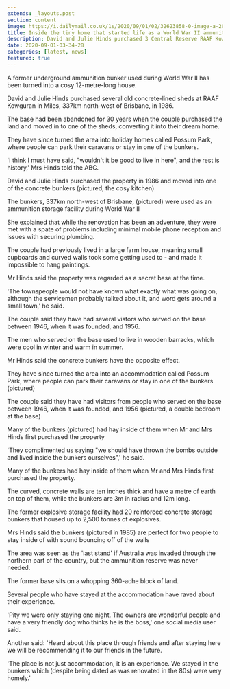 ```yaml
---
extends: _layouts.post
section: content
image: https://i.dailymail.co.uk/1s/2020/09/01/02/32623858-0-image-a-26_1598922934652.jpg 
title: Inside the tiny home that started life as a World War II ammunition bunker in Queensland 
description: David and Julie Hinds purchased 3 Central Reserve RAAF Kowguran in Miles, 337 km north-west of Brisbane, in 1986. 
date: 2020-09-01-03-34-28 
categories: [latest, news] 
featured: true 
--- 
```

A former underground ammunition bunker used during World War II has been turned into a cosy 12-metre-long house.

David and Julie Hinds purchased several old concrete-lined sheds at RAAF Kowguran in Miles, 337km north-west of Brisbane, in 1986.

The base had been abandoned for 30 years when the couple purchased the land and moved in to one of the sheds, converting it into their dream home.

They have since turned the area into holiday homes called Possum Park, where people can park their caravans or stay in one of the bunkers. 

'I think I must have said, "wouldn't it be good to live in here", and the rest is history,' Mrs Hinds told the ABC.

David and Julie Hinds purchased the property in 1986 and moved into one of the concrete bunkers (pictured, the cosy kitchen)

The bunkers, 337km north-west of Brisbane, (pictured) were used as an ammunition storage facility during World War II

She explained that while the renovation has been an adventure, they were met with a spate of problems including minimal mobile phone reception and issues with securing plumbing. 

The couple had previously lived in a large farm house, meaning small cupboards and curved walls took some getting used to - and made it impossible to hang paintings.

Mr Hinds said the property was regarded as a secret base at the time.

'The townspeople would not have known what exactly what was going on, although the servicemen probably talked about it, and word gets around a small town,' he said. 

The couple said they have had several vistors who served on the base between 1946, when it was founded, and 1956.

The men who served on the base used to live in wooden barracks, which were cool in winter and warm in summer.

Mr Hinds said the concrete bunkers have the opposite effect.  

They have since turned the area into an accommodation called Possum Park, where people can park their caravans or stay in one of the bunkers (pictured)

The couple said they have had visitors from people who served on the base between 1946, when it was founded, and 1956 (pictured, a double bedroom at the base)

Many of the bunkers (pictured) had hay inside of them when Mr and Mrs Hinds first purchased the property

'They complimented us saying "we should have thrown the bombs outside and lived inside the bunkers ourselves",' he said.

Many of the bunkers had hay inside of them when Mr and Mrs Hinds first purchased the property.

The curved, concrete walls are ten inches thick and have a metre of earth on top of them, while the bunkers are 3m in radius and 12m long.  

The former explosive storage facility had 20 reinforced concrete storage bunkers that housed up to 2,500 tonnes of explosives.

Mrs Hinds said the bunkers (pictured in 1985) are perfect for two people to stay inside of with sound bouncing off of the walls

The area was seen as the 'last stand' if Australia was invaded through the northern part of the country, but the ammunition reserve was never needed. 

The former base sits on a whopping 360-ache block of land.  

Several people who have stayed at the accommodation have raved about their experience.

'Pity we were only staying one night. The owners are wonderful people and have a very friendly dog who thinks he is the boss,' one social media user said.

Another said: 'Heard about this place through friends and after staying here we will be recommending it to our friends in the future. 

'The place is not just accommodation, it is an experience. We stayed in the bunkers which (despite being dated as was renovated in the 80s) were very homely.'

